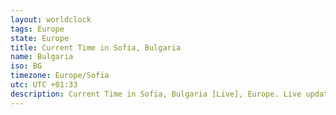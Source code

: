 ```yaml
---
layout: worldclock
tags: Europe
state: Europe
title: Current Time in Sofia, Bulgaria
name: Bulgaria
iso: BG
timezone: Europe/Sofia
utc: UTC +01:33
description: Current Time in Sofia, Bulgaria [Live], Europe. Live update now time in Sofia, timezone Europe/Sofia, UTC +01:33, Country ISO code & Current Local Time.
---
```


